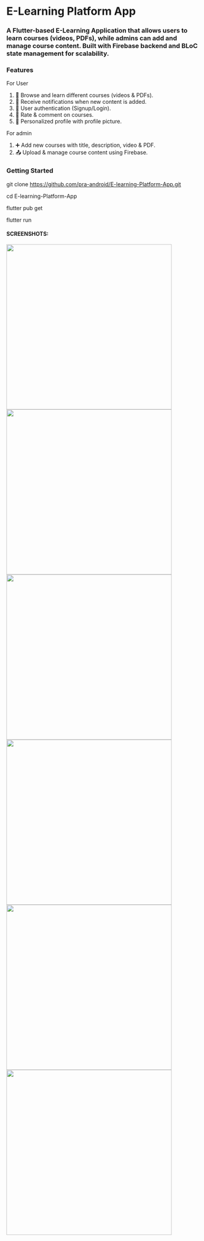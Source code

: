 # E-Learning Platform App

### A Flutter-based E-Learning Application that allows users to learn courses (videos, PDFs), while admins can add and manage course content. Built with Firebase backend and BLoC state management for scalability.


### Features

For User

1. 📖 Browse and learn different courses (videos & PDFs).
2. 🔔 Receive notifications when new content is added.
3. 👤 User authentication (Signup/Login).
4. 💬 Rate & comment on courses.
5. 🎯 Personalized profile with profile picture.

For admin

1. ➕ Add new courses with title, description, video & PDF.
2. 📤 Upload & manage course content using Firebase.


### Getting Started
git clone https://github.com/pra-android/E-learning-Platform-App.git

cd E-learning-Platform-App

flutter pub get

flutter run

#### SCREENSHOTS:
<div class="plato">
<img src="https://github.com/user-attachments/assets/d7ce5ec3-e9a0-4078-b067-ef85d2398012"  height="430">
<img src="https://github.com/user-attachments/assets/5eed8713-c406-4b14-ac45-ba02b39f9bef" height="430">
 <img src="https://github.com/user-attachments/assets/324eaafe-dea1-4a68-b809-90505263300f"  height="430">
<img src="https://github.com/user-attachments/assets/a5c875b9-530e-49fb-a4f3-932b844e0100"  height="430">
  <img src="https://github.com/user-attachments/assets/2c4b9680-f152-4ad1-be40-dbfe16ba26c6"  height="430">
  <img src="https://github.com/user-attachments/assets/0289de88-b7b6-4ba5-88bd-2646cafa941c"  height="430">
</div>
